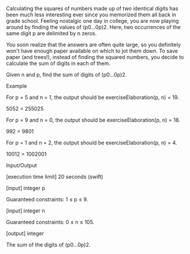 Calculating the squares of numbers made up of two identical digits has been much less interesting ever since you memorized them all back in grade school. Feeling nostalgic one day in college, you are now playing around by finding the values of (p0...0p)2. Here, two occurrences of the same digit p are delimited by n zeros.

You soon realize that the answers are often quite large, so you definitely won't have enough paper available on which to jot them down. To save paper (and trees!), instead of finding the squared numbers, you decide to calculate the sum of digits in each of them.

Given n and p, find the sum of digits of (p0...0p)2.

Example

For p = 5 and n = 1, the output should be
exerciseElaboration(p, n) = 19.

5052 = 255025

For p = 9 and n = 0, the output should be
exerciseElaboration(p, n) = 18.

992 = 9801

For p = 1 and n = 2, the output should be
exerciseElaboration(p, n) = 4.

10012 = 1002001

Input/Output

[execution time limit] 20 seconds (swift)

[input] integer p

Guaranteed constraints:
1 ≤ p ≤ 9.

[input] integer n

Guaranteed constraints:
0 ≤ n ≤ 105.

[output] integer

The sum of the digits of (p0...0p)2.
